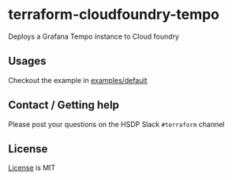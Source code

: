 # terraform-cloudfoundry-tempo

Deploys a Grafana Tempo instance to Cloud foundry

## Usages

Checkout the example in [examples/default](./examples/default)

<!-- BEGIN_TF_DOCS -->
<!-- END_TF_DOCS -->

## Contact / Getting help

Please post your questions on the HSDP Slack `#terraform` channel

## License

[License](./LICENSE.md) is MIT

